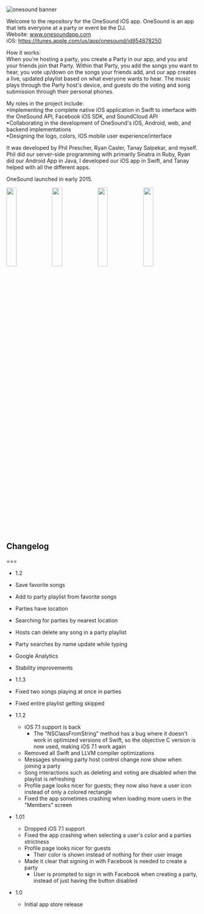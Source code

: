 ![onesound banner](https://cloud.githubusercontent.com/assets/7013639/12734371/09e6ac7c-c90e-11e5-8056-d2afd78a5a5a.png)

Welcome to the repository for the OneSound iOS app. OneSound is an app that lets everyone at a party or event be the DJ.<br />
Website: www.onesoundapp.com<br />
iOS: https://itunes.apple.com/us/app/onesound/id954878250<br />

How it works:<br />
When you're hosting a party, you create a Party in our app, and you and your friends join that Party. Within that Party, you add the songs you want to hear, you vote up/down on the songs your friends add, and our app creates a live, updated playlist based on what everyone wants to hear. The music plays through the Party host's device, and guests do the voting and song submission through their personal phones. 

My roles in the project include:<br />
•Implementing the complete native iOS application in Swift to interface with the OneSound API, Facebook iOS SDK, and SoundCloud API<br />
•Collaborating in the development of OneSound's iOS, Android, web, and backend implementations<br />
•Designing the logo, colors, IOS mobile user experience/interface<br />


It was developed by Phil Prescher, Ryan Casler, Tanay Salpekar, and myself. Phil did our server-side programming with primarily Sinatra in Ruby, Ryan did our Android App in Java, I developed our iOS app in Swift, and Tanay helped with all the different apps. 

OneSound launched in early 2015.

<img src="https://cloud.githubusercontent.com/assets/7013639/12734567/6e4461c2-c90f-11e5-936a-6d8e754bbb7c.jpg" width="23%"></img> <img src="https://cloud.githubusercontent.com/assets/7013639/12734569/71505f2e-c90f-11e5-953f-f4b40174713d.jpg" width="23%"></img> <img src="https://cloud.githubusercontent.com/assets/7013639/12734571/73632512-c90f-11e5-8390-c3bfbac2fc70.jpg" width="23%"></img> <img src="https://cloud.githubusercontent.com/assets/7013639/12734574/75d4f2f8-c90f-11e5-8a3f-54bfea303b8c.jpg" width="23%"></img> 

## Changelog
===
* 1.2
 * Save favorite songs
 * Add to party playlist from favorite songs
 * Parties have location
 * Searching for parties by nearest location
 * Hosts can delete any song in a party playlist
 * Party searches by name update while typing
 * Google Analytics
 * Stability improvements

* 1.1.3
 * Fixed two songs playing at once in parties
 * Fixed entire playlist getting skipped

* 1.1.2
  * iOS 7.1 support is back 
    * The "NSClassFromString" method has a bug where it doesn't work in optimized versions of Swift, so the objective C version is now used, making iOS 7.1 work again
  * Removed all Swift and LLVM compiler optimizations
  * Messages showing party host control change now show when joining a party
  * Song interactions such as deleting and voting are disabled when the playlist is refreshing
  * Profile page looks nicer for guests; they now also have a user icon instead of only a colored rectangle
  * Fixed the app sometimes crashing when loading more users in the "Members" screen
  
* 1.01
  * Dropped iOS 7.1 support
  * Fixed the app crashing when selecting a user's color and a parties strictness
  * Profile page looks nicer for guests
    * Their color is shown instead of nothing for their user image
  * Made it clear that signing in with Facebook is needed to create a party
    * User is prompted to sign in with Facebook when creating a party, instead of just having the button disabled 
  
* 1.0
  * Initial app store release
